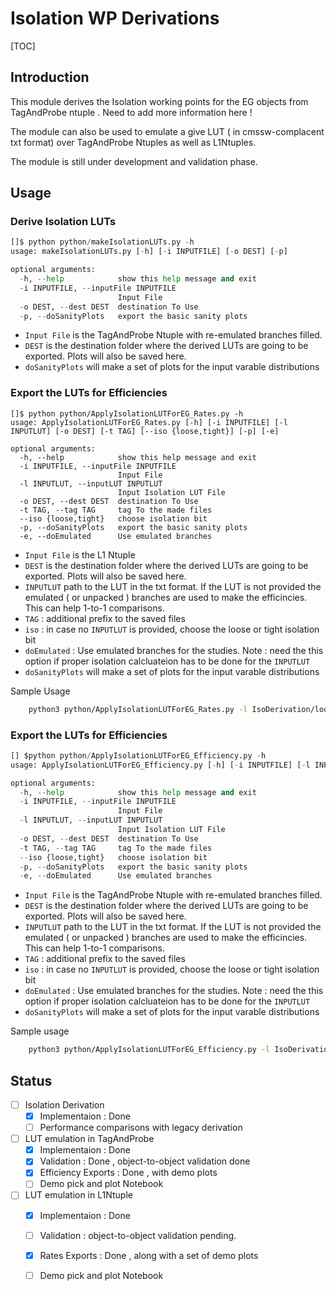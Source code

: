 # Isolation WP Derivations

[TOC] 

## Introduction

This module derives the Isolation working points for the EG objects from TagAndProbe ntuple . Need to add more information here !

The module can also be used to emulate a give LUT ( in cmssw-complacent txt format) over TagAndProbe Ntuples as well as L1Ntuples.

The module is still under development and validation phase.

## Usage

### Derive Isolation LUTs

```py
[]$ python python/makeIsolationLUTs.py -h
usage: makeIsolationLUTs.py [-h] [-i INPUTFILE] [-o DEST] [-p]

optional arguments:
  -h, --help            show this help message and exit
  -i INPUTFILE, --inputFile INPUTFILE
                        Input File
  -o DEST, --dest DEST  destination To Use
  -p, --doSanityPlots   export the basic sanity plots

```
- `Input File` is the TagAndProbe Ntuple with re-emulated branches filled.
- `DEST` is the destination folder where the derived LUTs are going to be exported. Plots will also be saved here.
- `doSanityPlots` will make a set of plots for the input varable distributions

### Export the LUTs for Efficiencies
```
[]$ python python/ApplyIsolationLUTForEG_Rates.py -h
usage: ApplyIsolationLUTForEG_Rates.py [-h] [-i INPUTFILE] [-l INPUTLUT] [-o DEST] [-t TAG] [--iso {loose,tight}] [-p] [-e]

optional arguments:
  -h, --help            show this help message and exit
  -i INPUTFILE, --inputFile INPUTFILE
                        Input File
  -l INPUTLUT, --inputLUT INPUTLUT
                        Input Isolation LUT File
  -o DEST, --dest DEST  destination To Use
  -t TAG, --tag TAG     tag To the made files
  --iso {loose,tight}   choose isolation bit
  -p, --doSanityPlots   export the basic sanity plots
  -e, --doEmulated      Use emulated branches

```
- `Input File` is the L1 Ntuple
- `DEST` is the destination folder where the derived LUTs are going to be exported. Plots will also be saved here.
- `INPUTLUT`  path to the LUT in the txt format. If the LUT is not provided the emulated ( or unpacked ) branches are used to make the efficincies. This can help 1-to-1  comparisons.
- `TAG` : additional prefix to the saved files
- `iso` : in case no `INPUTLUT` is provided, choose the loose or tight isolation bit
- `doEmulated` : Use emulated branches for the studies. Note : need the this option if proper isolation calcluateion has to be done for the `INPUTLUT`
- `doSanityPlots` will make a set of plots for the input varable distributions

Sample Usage
```bash
    python3 python/ApplyIsolationLUTForEG_Rates.py -l IsoDerivation/loose_LUT.txt -i workarea/zs_studies/L1Ntuple_default.root -e -o results/loose_iso/rates/ -p
```


### Export the LUTs for Efficiencies
```py
[] $python python/ApplyIsolationLUTForEG_Efficiency.py -h
usage: ApplyIsolationLUTForEG_Efficiency.py [-h] [-i INPUTFILE] [-l INPUTLUT] [-o DEST] [-t TAG] [--iso {loose,tight}] [-p] [-e]

optional arguments:
  -h, --help            show this help message and exit
  -i INPUTFILE, --inputFile INPUTFILE
                        Input File
  -l INPUTLUT, --inputLUT INPUTLUT
                        Input Isolation LUT File
  -o DEST, --dest DEST  destination To Use
  -t TAG, --tag TAG     tag To the made files
  --iso {loose,tight}   choose isolation bit
  -p, --doSanityPlots   export the basic sanity plots
  -e, --doEmulated      Use emulated branches
```
- `Input File` is the TagAndProbe Ntuple with re-emulated branches filled.
- `DEST` is the destination folder where the derived LUTs are going to be exported. Plots will also be saved here.
- `INPUTLUT`  path to the LUT in the txt format. If the LUT is not provided the emulated ( or unpacked ) branches are used to make the efficincies. This can help 1-to-1  comparisons.
- `TAG` : additional prefix to the saved files
- `iso` : in case no `INPUTLUT` is provided, choose the loose or tight isolation bit
- `doEmulated` : Use emulated branches for the studies. Note : need the this option if proper isolation calcluateion has to be done for the `INPUTLUT`
- `doSanityPlots` will make a set of plots for the input varable distributions

Sample usage
```bash
    python3 python/ApplyIsolationLUTForEG_Efficiency.py -l IsoDerivation/loose_LUT.txt -i workarea/zs_studies/TandP_default.root -e -o results/loose_iso/effs/
```
## Status
- [ ] Isolation Derivation
  -  [x] Implementaion : Done
  -  [ ] Performance comparisons with legacy derivation

- [ ] LUT emulation in TagAndProbe
  - [x] Implementaion : Done
  - [x] Validation : Done , object-to-object validation done
  - [x] Efficiency Exports : Done , with demo plots
  - [ ] Demo pick and plot Notebook 

- [ ] LUT emulation in L1Ntuple
  - [x] Implementaion :  Done
  - [ ] Validation : object-to-object validation pending.  
  - [x] Rates Exports : Done , along with a set of demo plots
  - [ ] Demo pick and plot Notebook



